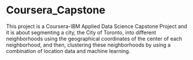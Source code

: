 # Coursera_Capstone
This project is a Coursera-IBM Applied Data Science Capstone Project and it is about segmenting a city, the City of Toronto, into different neighborhoods using the geographical coordinates of the center of each neighborhood, and then, clustering these neighborhoods by using a combination of location data and machine learning.

